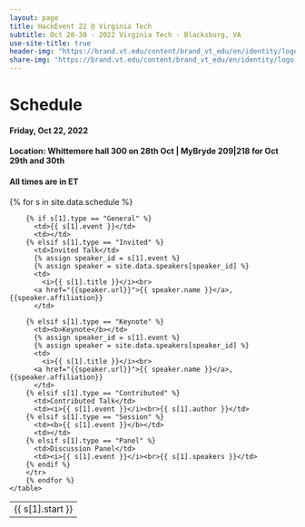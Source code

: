 ```yaml
---
layout: page
title: HackEvent 22 @ Virginia Tech
subtitle: Oct 28-30 - 2022 Virginia Tech - Blacksburg, VA
use-site-title: true
header-img: "https://brand.vt.edu/content/brand_vt_edu/en/identity/logo-guidelines/jcr:content/content/adaptiveimage.transform/xl-medium/image.jpg"
share-img: "https://brand.vt.edu/content/brand_vt_edu/en/identity/logo-guidelines/jcr:content/content/adaptiveimage.transform/xl-medium/image.jpg"
---
```



# Schedule

#### Friday, Oct 22, 2022 
#### Location: Whittemore hall 300 on 28th Oct | MyBryde 209|218 for Oct 29th and 30th
#### All times are in ET 

<!-- #### [Link to the live sessions at ICML website](https://www.youtube.com). Note that registration to the ICML main conference is required in order to access the website. -->


<div class="container">
  <div class="row">
    <table class="table">
        {% for s in site.data.schedule %}
        <tr>
        <td>{{ s[1].start }}</td>

        {% if s[1].type == "General" %}
          <td>{{ s[1].event }}</td>
          <td></td>
        {% elsif s[1].type == "Invited" %}
          <td>Invited Talk</td>
          {% assign speaker_id = s[1].event %}
          {% assign speaker = site.data.speakers[speaker_id] %}
          <td>
            <i>{{ s[1].title }}</i><br>
          <a href="{{speaker.url}}">{{ speaker.name }}</a>, {{speaker.affiliation}}
          </td>

        {% elsif s[1].type == "Keynote" %}
          <td><b>Keynote</b></td>
          {% assign speaker_id = s[1].event %}
          {% assign speaker = site.data.speakers[speaker_id] %}
          <td>
            <i>{{ s[1].title }}</i><br>
          <a href="{{speaker.url}}">{{ speaker.name }}</a>, {{speaker.affiliation}}
          </td>
        {% elsif s[1].type == "Contributed" %}
          <td>Contributed Talk</td>
          <td><i>{{ s[1].event }}</i><br>{{ s[1].author }}</td>
        {% elsif s[1].type == "Session" %}
          <td><b>{{ s[1].event }}</b></td>
          <td></td>
        {% elsif s[1].type == "Panel" %}
          <td>Discussion Panel</td>
          <td><i>{{ s[1].event }}</i><br>{{ s[1].speakers }}</td>
        {% endif %}
        </tr>
        {% endfor %}
    </table>
  </div>
</div>
